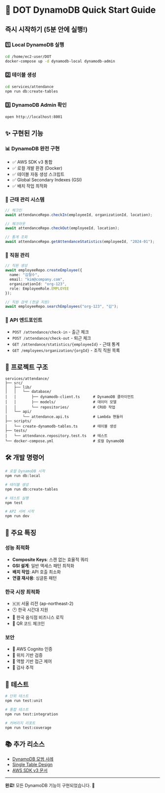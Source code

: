 # 🚀 DOT DynamoDB Quick Start Guide

## 즉시 시작하기 (5분 안에 실행!)

### 1️⃣ Local DynamoDB 실행
```bash
cd /home/ec2-user/DOT
docker-compose up -d dynamodb-local dynamodb-admin
```

### 2️⃣ 테이블 생성
```bash
cd services/attendance
npm run db:create-tables
```

### 3️⃣ DynamoDB Admin 확인
```bash
open http://localhost:8001
```

## ✨ 구현된 기능

### 📊 **DynamoDB 완전 구현**
- ✅ AWS SDK v3 통합
- ✅ 로컬 개발 환경 (Docker)
- ✅ 테이블 자동 생성 스크립트
- ✅ Global Secondary Indexes (GSI)
- ✅ 배치 작업 최적화

### 🏢 **근태 관리 시스템**
```typescript
// 체크인
await attendanceRepo.checkIn(employeeId, organizationId, location);

// 체크아웃
await attendanceRepo.checkOut(employeeId, location);

// 통계 조회
await attendanceRepo.getAttendanceStatistics(employeeId, "2024-01");
```

### 👥 **직원 관리**
```typescript
// 직원 생성
await employeeRepo.createEmployee({
  name: "김철수",
  email: "kim@company.com",
  organizationId: "org-123",
  role: EmployeeRole.EMPLOYEE
});

// 직원 검색 (한글 지원)
await employeeRepo.searchEmployees("org-123", "김");
```

### 🔌 **API 엔드포인트**
- `POST /attendance/check-in` - 출근 체크
- `POST /attendance/check-out` - 퇴근 체크
- `GET /attendance/statistics/{employeeId}` - 근태 통계
- `GET /employees/organization/{orgId}` - 조직 직원 목록

## 📁 프로젝트 구조

```
services/attendance/
├── src/
│   ├── lib/
│   │   └── database/
│   │       ├── dynamodb-client.ts      # DynamoDB 클라이언트
│   │       ├── models/                 # 데이터 모델
│   │       └── repositories/           # CRUD 작업
│   └── api/
│       └── attendance.api.ts           # Lambda 핸들러
├── scripts/
│   └── create-dynamodb-tables.ts       # 테이블 생성
├── tests/
│   └── attendance.repository.test.ts   # 테스트
└── docker-compose.yml                  # 로컬 DynamoDB
```

## 🛠️ 개발 명령어

```bash
# 로컬 DynamoDB 시작
npm run db:local

# 테이블 생성
npm run db:create-tables

# 테스트 실행
npm test

# API 서버 시작
npm run dev
```

## 🌟 주요 특징

### 성능 최적화
- **Composite Keys**: 스캔 없는 효율적 쿼리
- **GSI 설계**: 일반 액세스 패턴 최적화
- **배치 작업**: API 호출 최소화
- **연결 재사용**: 싱글톤 패턴

### 한국 시장 최적화
- 🇰🇷 서울 리전 (ap-northeast-2)
- 🕐 한국 시간대 지원
- 🏪 한국 음식점 비즈니스 로직
- 📱 QR 코드 체크인

### 보안
- 🔐 AWS Cognito 인증
- 📍 위치 기반 검증
- 🔏 역할 기반 접근 제어
- 📝 감사 추적

## 🎯 테스트

```bash
# 단위 테스트
npm run test:unit

# 통합 테스트  
npm run test:integration

# 커버리지 리포트
npm run test:coverage
```

## 📚 추가 리소스

- [DynamoDB 모범 사례](https://docs.aws.amazon.com/amazondynamodb/latest/developerguide/best-practices.html)
- [Single Table Design](https://www.alexdebrie.com/posts/dynamodb-single-table/)
- [AWS SDK v3 문서](https://docs.aws.amazon.com/sdk-for-javascript/v3/developer-guide/)

---

**완료!** 모든 DynamoDB 기능이 구현되었습니다. 🎉